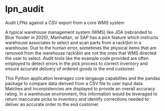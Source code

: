 # lpn_audit
Audit LPNs against a CSV export from a core WMS system

A typical warehouse management system (WMS) like JDA (rebranded to Blue Yonder in 2020), Manhattan, or SAP has a pick feature which instructs warehouse associates to select and scan parts from a rack\bin in a warehouse. Due to the human error, sometimes the physical items that are removed from the warehouse rack\bin are not the ones that WMS directed the user to select. Audit tools like the example code provided are often employed to detect errors in the pick process to correct inventory and ensure accurate delivery of ordered goods to the end customer.

This Python application leverages core langauge capabilites and the pandas package to compare data derived from a CSV file to user input data. Matches and inconsistencies are displayed to provide an overall accuracy rating. In a warehouse environment, this information would be leveraged to return inaccurate picks to inventory and identify corrections needed to deliver an accurate order to the end customer.
